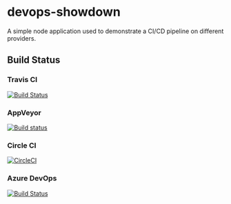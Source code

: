 # devops-showdown
A simple node application used to demonstrate a CI/CD pipeline on different providers.

## Build Status

### Travis CI

[![Build Status](https://travis-ci.org/qccoders/devops-showdown.svg?branch=master)](https://travis-ci.org/qccoders/devops-showdown)

### AppVeyor

[![Build status](https://ci.appveyor.com/api/projects/status/k24q41wmcakyikex?svg=true)](https://ci.appveyor.com/project/jpdillingham/devops-showdown)

### Circle CI

[![CircleCI](https://circleci.com/gh/qccoders/devops-showdown.svg?style=shield)](https://circleci.com/gh/qccoders/devops-showdown)

### Azure DevOps

[![Build Status](https://jpdillingham.visualstudio.com/devops-showdown/_apis/build/status/devops-showdown-CI?branchName=master)](https://jpdillingham.visualstudio.com/devops-showdown/_build/latest?definitionId=4&branchName=master)
